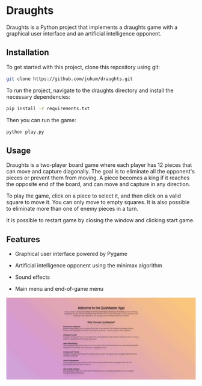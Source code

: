 # Draughts

Draughts is a Python project that implements a draughts game with a graphical user interface and an artificial intelligence opponent.



## Installation
To get started with this project, clone this repository using git:

```bash
git clone https://github.com/juhum/draughts.git
```

To run the project, navigate to the draughts directory and install the necessary dependencies:

```bash
pip install -r requirements.txt
```
Then you can run the game:

```bash
python play.py
```

## Usage

Draughts is a two-player board game where each player has 12 pieces that can move and capture diagonally. The goal is to eliminate all the opponent's pieces or prevent them from moving. A piece becomes a king if it reaches the opposite end of the board, and can move and capture in any direction.



To play the game, click on a piece to select it, and then click on a valid square to move it. You can only move to empty squares. It is also possible to eliminate more than one of enemy pieces in a turn. 



It is possible to restart game by closing the window and clicking start game. 



## Features

- Graphical user interface powered by Pygame

- Artificial intelligence opponent using the minimax algorithm

- Sound effects

- Main menu and end-of-game menu


![showcase](https://github.com/juhum/QuizApp/blob/master/showcase.gif)
